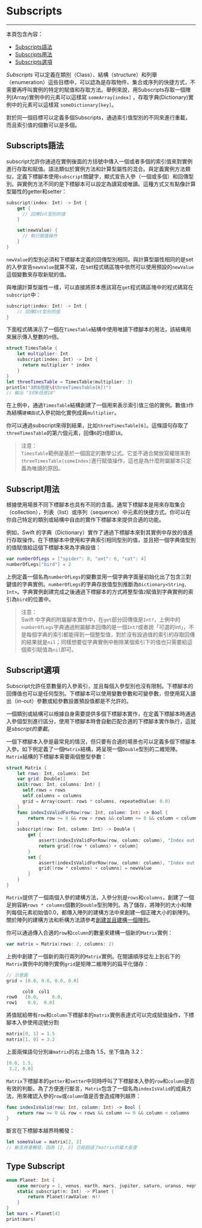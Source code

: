 # Subscripts
-----------------

本頁包含內容：

- [Subscripts語法](#subscript_syntax)
- [Subscripts用法](#subscript_usage)
- [Subscripts選項](#subscript_options)

*‌Subscripts* 可以定義在類別（Class）、結構（structure）和列舉（enumeration）這些目標中，可以認為是存取物件、集合或序列的快捷方式，不需要再呼叫實例的特定的賦值和存取方法。舉例來說，用Subscripts存取一個陣列(Array)實例中的元素可以這樣寫 `someArray[index]` ，存取字典(Dictionary)實例中的元素可以這樣寫 `someDictionary[key]`。

對於同一個目標可以定義多個Subscripts，通過索引值型別的不同來進行重載，而且索引值的個數可以是多個。


<a name="subscript_syntax"></a>
## Subscripts語法

subscript允許你通過在實例後面的方括號中傳入一個或者多個的索引值來對實例進行存取和賦值。語法類似於實例方法和計算型屬性的混合。與定義實例方法類似，定義下標腳本使用`subscript`關鍵字，顯式宣告入參（一個或多個）和回傳型別。與實例方法不同的是下標腳本可以設定為讀寫或唯讀。這種方式又有點像計算型屬性的getter和setter：

```swift
subscript(index: Int) -> Int {
    get {
      // 回傳Int型別的值
    }

    set(newValue) {
      // 執行賦值操作
    }
}
```

`newValue`的型別必須和下標腳本定義的回傳型別相同。與計算型屬性相同的是set的入參宣告`newValue`就算不寫，在set程式碼區塊中依然可以使用預設的`newValue`這個變數來存取新賦的值。

與唯讀計算型屬性一樣，可以直接將原本應該寫在`get`程式碼區塊中的程式碼寫在`subscript`中：

```swift
subscript(index: Int) -> Int {
    // 回傳Int型別的值
}
```

下面程式碼演示了一個在`TimesTable`結構中使用唯讀下標腳本的用法，該結構用來展示傳入整數的*n*倍。

```swift
struct TimesTable {
    let multiplier: Int
    subscript(index: Int) -> Int {
      return multiplier * index
    }
}
let threeTimesTable = TimesTable(multiplier: 3)
println("3的6倍是\(threeTimesTable[6])")
// 輸出 "3的6倍是18"
```

在上例中，通過`TimesTable`結構創建了一個用來表示索引值三倍的實例。數值`3`作為結構`建構函式`入參初始化實例成員`multiplier`。

你可以通過subscript來得到結果，比如`threeTimesTable[6]`。這條語句存取了`threeTimesTable`的第六個元素，回傳`6`的`3`倍即`18`。

>注意：  
> `TimesTable`範例是基於一個固定的數學公式。它並不適合開放寫權限來對`threeTimesTable[someIndex]`進行賦值操作，這也是為什麼附屬腳本只定義為唯讀的原因。  

<a name="subscript_usage"></a>
## Subscript用法

根據使用場景不同下標腳本也具有不同的含義。通常下標腳本是用來存取集合（collection），列表（list）或序列（sequence）中元素的快捷方式。你可以在你自己特定的類別或結構中自由的實作下標腳本來提供合適的功能。

例如，Swift 的字典（Dictionary）實作了通過下標腳本來對其實例中存放的值進行存取操作。在下標腳本中使用和字典索引相同型別的值，並且把一個字典值型別的值賦值給這個下標腳本來為字典設值：

```swift
var numberOfLegs = ["spider": 8, "ant": 6, "cat": 4]
numberOfLegs["bird"] = 2
```

上例定義一個名為`numberOfLegs`的變數並用一個字典字面量初始化出了包含三對鍵值的字典實例。`numberOfLegs`的字典存放值型別推斷為`Dictionary<String, Int>`。字典實例創建完成之後通過下標腳本的方式將整型值`2`賦值到字典實例的索引為`bird`的位置中。



> 注意：  
> Swift 中字典的附屬腳本實作中，在`get`部分回傳值是`Int?`，上例中的`numberOfLegs`字典通過附屬腳本回傳的是一個`Int?`或者說「可選的int」，不是每個字典的索引都能得到一個整型值，對於沒有設過值的索引的存取回傳的結果就是`nil`；同樣想要從字典實例中刪除某個索引下的值也只需要給這個索引賦值為`nil`即可。  

<a name="subscript_options"></a>
## Subscript選項

Subscript允許任意數量的入參索引，並且每個入參型別也沒有限制。下標腳本的回傳值也可以是任何型別。下標腳本可以使用變數參數和可變參數，但使用寫入讀出（in-out）參數或給參數設置預設值都是不允許的。

一個類別或結構可以根據自身需要提供多個下標腳本實作，在定義下標腳本時通過入參個型別進行區分，使用下標腳本時會自動匹配合適的下標腳本實作執行，這就是*sbscript的重載*。

一個下標腳本入參是最常見的情況，但只要有合適的場景也可以定義多個下標腳本入參。如下例定義了一個`Matrix`結構，將呈現一個`Double`型別的二維矩陣。`Matrix`結構的下標腳本需要兩個整型參數：

```swift
struct Matrix {
    let rows: Int, columns: Int
    var grid: Double[]
    init(rows: Int, columns: Int) {
      self.rows = rows
      self.columns = columns
      grid = Array(count: rows * columns, repeatedValue: 0.0)
    }
    func indexIsValidForRow(row: Int, column: Int) -> Bool {
        return row >= 0 && row < rows && column >= 0 && column < columns
    }
    subscript(row: Int, column: Int) -> Double {
        get {
            assert(indexIsValidForRow(row, column: column), "Index out of range")
            return grid[(row * columns) + column]
        }
        set {
            assert(indexIsValidForRow(row, column: column), "Index out of range")
            grid[(row * columns) + columns] = newValue
        }
    }
}
```

`Matrix`提供了一個兩個入參的建構方法，入參分別是`rows`和`columns`，創建了一個足夠容納`rows * columns`個數的`Double`型別陣列。為了儲存，將陣列的大小和陣列每個元素初始值0.0，都傳入陣列的建構方法中來創建一個正確大小的新陣列。關於陣列的建構方法和析構方法請參考[創建並且建構一個陣列](../chapter2/04_Collection_Types.html)。

你可以通過傳入合適的`row`和`column`的數量來建構一個新的`Matrix`實例：

```swift
var matrix = Matrix(rows: 2, columns: 2)
```

上例中創建了一個新的兩行兩列的`Matrix`實例。在閱讀順序從左上到右下的`Matrix`實例中的陣列實例`grid`是矩陣二維陣列的扁平化儲存：

```swift
// 示意圖
grid = [0.0, 0.0, 0.0, 0.0]

      col0  col1
row0   [0.0,     0.0,
row1    0.0,  0.0]
```

將值賦給帶有`row`和`column`下標腳本的`matrix`實例表達式可以完成賦值操作，下標腳本入參使用逗號分割

```swift
matrix[0, 1] = 1.5
matrix[1, 0] = 3.2
```

上面兩條語句分別`讓matrix`的右上值為 1.5，坐下值為 3.2：

```swift
[0.0, 1.5,
 3.2, 0.0]
```

`Matrix`下標腳本的`getter`和`setter`中同時呼叫了下標腳本入參的`row`和`column`是否有效的判斷。為了方便進行斷言，`Matrix`包含了一個名為`indexIsValid`的成員方法，用來確認入參的`row`或`column`值是否會造成陣列越界：

```swift
func indexIsValid(row: Int, column: Int) -> Bool {
    return row >= 0 && row < rows && column >= 0 && column < columns
}

```

斷言在下標腳本越界時觸發：

```swift
let someValue = matrix[2, 2]
// 斷言將會觸發，因為 [2, 2] 已經超過了matrix的最大長度
```

## Type Subscript

```swift
enum Planet: Int {
    case mercury = 1, venus, earth, mars, jupiter, saturn, uranus, neptune
    static subscript(n: Int) -> Planet {
        return Planet(rawValue: n)!
    }
}
let mars = Planet[4]
print(mars)
```